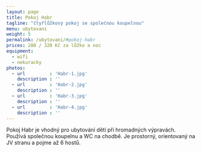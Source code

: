 ```yaml
---
layout: page
title: Pokoj Habr
tagline: "čtyřlůžkový pokoj se společnou koupelnou"
menu: ubytovani
weight: 5
permalink: /ubytovani/#pokoj-habr
prices: 280 / 320 Kč za lůžko a noc
equipment:
  - wifi
  - nekuracky
photos:
  - url         : 'Habr-1.jpg'
    description : ''
  - url         : 'Habr-2.jpg'
    description : ''
  - url         : 'Habr-3.jpg'
    description : ''
  - url         : 'Habr-4.jpg'
    description : ''
---
```


Pokoj Habr je vhodný pro ubytování dětí při hromadných výpravách. Používá společnou koupelnu a WC na chodbě. Je prostorný, orientovaný na JV stranu a pojme až 6 hostů.